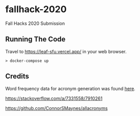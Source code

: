 # fallhack-2020
Fall Hacks 2020 Submission


## Running The Code
Travel to https://leaf-sfu.vercel.app/ in your web browser.

```
> docker-compose up
```

## Credits

Word frequency data for acronym generation was found [here](http://norvig.com/ngrams/).

https://stackoverflow.com/a/7331558/7910261

https://github.com/ConnorSMaynes/allacronyms

